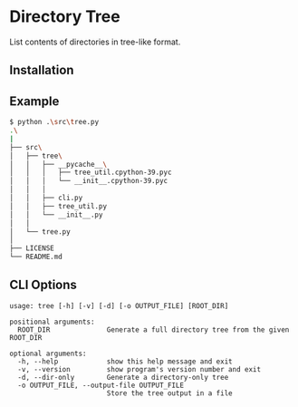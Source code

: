 # Directory Tree

List contents of directories in tree-like format.

## Installation

## Example

```bash
$ python .\src\tree.py
.\
|
├── src\
│   ├── tree\
│   │   ├── __pycache__\
│   │   │   ├── tree_util.cpython-39.pyc
│   │   │   └── __init__.cpython-39.pyc
│   │   │
│   │   ├── cli.py
│   │   ├── tree_util.py
│   │   └── __init__.py
│   │
│   └── tree.py
│
├── LICENSE
└── README.md
```

## CLI Options

```text
usage: tree [-h] [-v] [-d] [-o OUTPUT_FILE] [ROOT_DIR]

positional arguments:
  ROOT_DIR              Generate a full directory tree from the given ROOT_DIR

optional arguments:
  -h, --help            show this help message and exit
  -v, --version         show program's version number and exit
  -d, --dir-only        Generate a directory-only tree
  -o OUTPUT_FILE, --output-file OUTPUT_FILE
                        Store the tree output in a file
```
